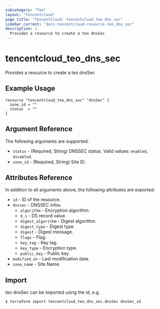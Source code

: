 ```yaml
---
subcategory: "Teo"
layout: "tencentcloud"
page_title: "TencentCloud: tencentcloud_teo_dns_sec"
sidebar_current: "docs-tencentcloud-resource-teo_dns_sec"
description: |-
  Provides a resource to create a teo dnsSec
---
```


# tencentcloud_teo_dns_sec

Provides a resource to create a teo dnsSec

## Example Usage

```hcl
resource "tencentcloud_teo_dns_sec" "dnsSec" {
  zone_id = ""
  status  = ""
}
```

## Argument Reference

The following arguments are supported:

* `status` - (Required, String) DNSSEC status. Valid values: `enabled`, `disabled`.
* `zone_id` - (Required, String) Site ID.

## Attributes Reference

In addition to all arguments above, the following attributes are exported:

* `id` - ID of the resource.
* `dnssec` - DNSSEC infos.
  * `algorithm` - Encryption algorithm.
  * `d_s` - DS record value.
  * `digest_algorithm` - Digest algorithm.
  * `digest_type` - Digest type.
  * `digest` - Digest message.
  * `flags` - Flag.
  * `key_tag` - Key tag.
  * `key_type` - Encryption type.
  * `public_key` - Public key.
* `modified_on` - Last modification date.
* `zone_name` - Site Name.


## Import

teo dnsSec can be imported using the id, e.g.
```
$ terraform import tencentcloud_teo_dns_sec.dnsSec dnsSec_id
```

